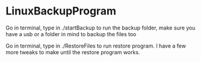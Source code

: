 # LinuxBackupProgram

Go in terminal, type in ./startBackup to run the backup folder, make sure you have a usb or a folder in mind to backup the files too

Go in terminal, type in ./RestoreFiles to run restore program. I have a few more tweaks to make until the restore program works.

